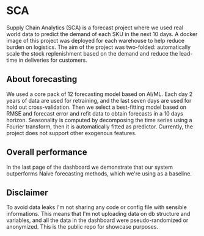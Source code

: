 # SCA
Supply Chain Analytics (SCA) is a forecast project where we used real world data to predict the demand of each SKU in the next 10 days. A docker image of this project was deployed for each warehouse to help reduce burden on logistics. The aim of the project was two-folded: automatically scale the stock replenishment based on the demand and reduce the lead-time in deliveries for customers.

## About forecasting
We used a core pack of 12 forecasting model based on AI/ML. Each day 2 years of data are used for retraining, and the last seven days are used for hold out cross-validation. Then we select a best-fitting model based on RMSE and forecast error and refit data to obtain forecasts in a 10 days horizon. Seasonality is computed by decomposing the time series using a Fourier transform, then it is automatically fitted as predictor. Currently, the project does not support other exogenous features.

## Overall performance
In the last page of the dashboard we demonstrate that our system outperforms Naive forecasting methods, which we're using as a baseline.

## Disclaimer
To avoid data leaks I'm not sharing any code or config file with sensible informations. This means that I'm not uploading data on db structure and variables, and all the data in the dashboard were pseudo-randomized or anonymized. This is the public repo for showcase purposes.
